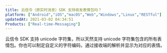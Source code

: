 ```yaml
---
title: 云信令（原实时消息）SDK 支持收发表情包吗？
platform: ["Android","iOS","macOS","Web","Windows","Linux","RESTful"]
updatedAt: 2021-03-02 04:34:51
Products: ["Real-time-Messaging"]
---
```

云信令 SDK 支持 unicode 字符集，所以天然支持 unicode 字符集包含的所有表情包。你也可以制定自定义的字符编码，通过接收端的解析并显示为对应的表情。